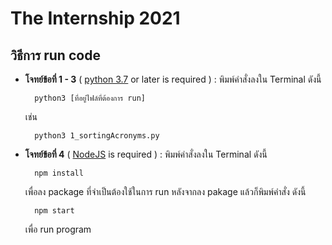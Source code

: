 # The Internship 2021
## **วิธีการ run code**
* **โจทย์ข้อที่ 1 - 3** ( [python 3.7](https://www.python.org/downloads/) or later is required ) : พิมพ์คำสั่งลงใน Terminal ดังนี้

        python3 [ที่อยู่ไฟล์ที่ต้องการ run]
    
    เช่น
        
        python3 1_sortingAcronyms.py

    
* **โจทย์ข้อที่ 4** ( [NodeJS](https://nodejs.org/en/) is required ) : พิมพ์คำสั่งลงใน Terminal ดังนี้
        
        npm install

    เพื่อลง package ที่จำเป็นต้องใช้ในการ run หลังจากลง pakage แล้วก็พิมพ์คำสั่ง ดังนี้
   
        npm start

    เพื่อ run program